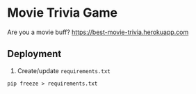 # Movie Trivia Game
Are you a movie buff? https://best-movie-trivia.herokuapp.com


## Deployment

1. Create/update `requirements.txt`

```
pip freeze > requirements.txt
```
